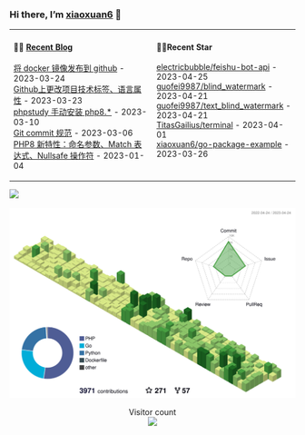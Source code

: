 ### Hi there, I’m [xiaoxuan6](https://xiaoxuan6.github.io/) 👋 

<table width="800px">
<tr>

<td valign="top" width="50%">

#### 🤹‍♀️ <a href="https://xiaoxuan6.github.io/" target="_blank">Recent Blog</a>

<!-- blog starts -->
<a href='https://xiaoxuan6.github.io/posts/e272f6e9.html' target='_blank'>将 docker 镜像发布到 github</a> - 2023-03-24<br/>
<a href='https://xiaoxuan6.github.io/posts/59efc619.html' target='_blank'>Github上更改项目技术标签、语言属性</a> - 2023-03-23<br/>
<a href='https://xiaoxuan6.github.io/posts/10cf4bdc.html' target='_blank'>phpstudy 手动安装 php8.*</a> - 2023-03-10<br/>
<a href='https://xiaoxuan6.github.io/posts/4ed95393.html' target='_blank'>Git commit 规范</a> - 2023-03-06<br/>
<a href='https://xiaoxuan6.github.io/posts/8771b634.html' target='_blank'>PHP8 新特性：命名参数、Match 表达式、Nullsafe 操作符</a> - 2023-01-04<br/>

<!-- blog ends -->

</td>

<td valign="top" width="50%">

#### 🤹‍♀️Recent Star

<!-- Star starts -->
<a href='https://github.com/electricbubble/feishu-bot-api' target='_blank'>electricbubble/feishu-bot-api</a> - 2023-04-25<br/>
<a href='https://github.com/guofei9987/blind_watermark' target='_blank'>guofei9987/blind_watermark</a> - 2023-04-21<br/>
<a href='https://github.com/guofei9987/text_blind_watermark' target='_blank'>guofei9987/text_blind_watermark</a> - 2023-04-21<br/>
<a href='https://github.com/TitasGailius/terminal' target='_blank'>TitasGailius/terminal</a> - 2023-04-01<br/>
<a href='https://github.com/xiaoxuan6/go-package-example' target='_blank'>xiaoxuan6/go-package-example</a> - 2023-03-26<br/>

<!-- Star ends -->

</td>
</tr>

</table>

![](https://activity-graph.herokuapp.com/graph?username=xiaoxuan6&theme=redical)

<picture>
  <source media="(prefers-color-scheme: dark)" srcset="https://raw.githubusercontent.com/xiaoxuan6/xiaoxuan6/master/profile-3d-contrib/profile-night-green.svg">
  <img alt="Shows an illustrated sun in light color mode and a moon with stars in dark color mode." src="https://raw.githubusercontent.com/xiaoxuan6/xiaoxuan6/master/profile-3d-contrib/profile-green.svg">
</picture>

<p align="center"> 
  Visitor count<br>
  <img src="https://profile-counter.glitch.me/xiaoxuan6/count.svg" />
</p>
